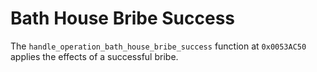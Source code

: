 # Bath House Bribe Success
The `handle_operation_bath_house_bribe_success` function at `0x0053AC50` applies the effects of a successful bribe.
